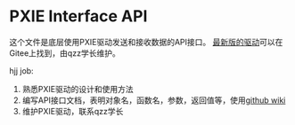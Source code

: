 # PXIE Interface API

这个文件是底层使用PXIE驱动发送和接收数据的API接口。
[最新版的驱动](https://gitee.com/hefeiqzz/tiqc_-pxie_driver.git)可以在Gitee上找到，由qzz学长维护。

hjj job:
1. 熟悉PXIE驱动的设计和使用方法
2. 编写API接口文档，表明对象名，函数名，参数，返回值等，使用[github wiki](https://github.com/xiaoshecode/BQIC/wiki)
3. 维护PXIE驱动，联系qzz学长